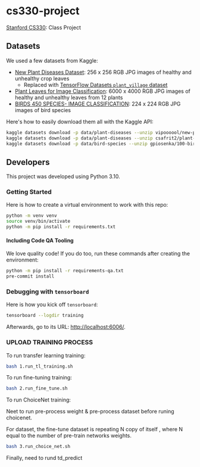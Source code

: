 # cs330-project

[Stanford CS330][1]: Class Project

## Datasets

We used a few datasets from Kaggle:

- [New Plant Diseases Dataset][2]:
  256 x 256 RGB JPG images of healthy and unhealthy crop leaves
  - Replaced with [TensorFlow Datasets `plant_village` dataset][5]
- [Plant Leaves for Image Classification][4]:
  6000 x 4000 RGB JPG images of healthy and unhealthy leaves from 12 plants
- [BIRDS 450 SPECIES- IMAGE CLASSIFICATION][3]:
  224 x 224 RGB JPG images of bird species

Here's how to easily download them all with the Kaggle API:

```bash
kaggle datasets download -p data/plant-diseases --unzip vipoooool/new-plant-diseases-dataset
kaggle datasets download -p data/plant-diseases --unzip csafrit2/plant-leaves-for-image-classification
kaggle datasets download -p data/bird-species --unzip gpiosenka/100-bird-species
```

## Developers

This project was developed using Python 3.10.

### Getting Started

Here is how to create a virtual environment to work with this repo:

```bash
python -m venv venv
source venv/bin/activate
python -m pip install -r requirements.txt
```

#### Including Code QA Tooling

We love quality code!  If you do too,
run these commands after creating the environment:

```bash
python -m pip install -r requirements-qa.txt
pre-commit install
```

### Debugging with `tensorboard`

Here is how you kick off `tensorboard`:

```bash
tensorboard --logdir training
```

Afterwards, go to its URL: [http://localhost:6006/](http://localhost:6006/).

### UPLOAD TRAINING PROCESS

To run transfer learning training:

```bash
bash 1.run_tl_training.sh
```

To run fine-tuning training:

```bash
bash 2.run_fine_tune.sh
```

To run ChoiceNet training:

Neet to run pre-process weight & pre-process dataset before runing choicenet.

For dataset, the fine-tune dataset is repeating N copy of itself , where N equal to the number of pre-train networks weights.

```bash
bash 3.run_choice_net.sh
```

Finally, need to rund td_predict

[1]: https://cs330.stanford.edu/
[2]: https://www.kaggle.com/datasets/vipoooool/new-plant-diseases-dataset
[3]: https://www.kaggle.com/datasets/gpiosenka/100-bird-species
[4]: https://www.kaggle.com/datasets/csafrit2/plant-leaves-for-image-classification
[5]: https://www.tensorflow.org/datasets/catalog/plant_village

